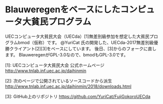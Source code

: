 # Blauweregenをベースにしたコンピュータ大貧民プログラム

UECコンピュータ大貧民大会（UECda）[1]無差別級参加を想定した大貧民プログラムbmod（仮称）です。
@YuriCat 氏の開発した、UECda-2017無差別級優勝クライアント[2][3]をベースにしています。
後日、[3]からのフォークに直します。
BlauweregenがGPL-3.0なので、bmodもGPL-3.0です。

[1]: UECコンピュータ大貧民大会 公式ホームページ http://www.tnlab.inf.uec.ac.jp/daihinmin

[2]: 次のページで公開されているソースコードから派生 http://www.tnlab.inf.uec.ac.jp/daihinmin/2018/downloads.html

[3]: GitHub上のリポジトリ https://github.com/YuriCat/FujiGokoroUECda
